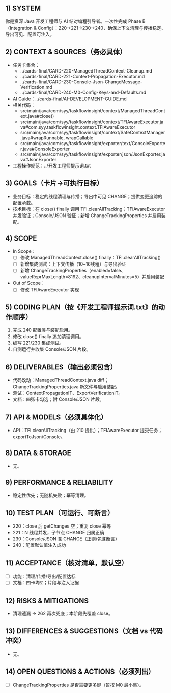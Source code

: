 ## 1) SYSTEM
你是资深 Java 开发工程师与 AI 结对编程引导者。一次性完成 Phase B（Integration & Config）：220→221→230→240，确保上下文清理与传播稳定、导出可见、配置可注入。

## 2) CONTEXT & SOURCES（务必具体）
- 任务卡集合：
  - ../cards-final/CARD-220-ManagedThreadContext-Cleanup.md
  - ../cards-final/CARD-221-Context-Propagation-Executor.md
  - ../cards-final/CARD-230-Console-Json-ChangeMessage-Verification.md
  - ../cards-final/CARD-240-M0-Config-Keys-and-Defaults.md
- AI Guide：../cards-final/AI-DEVELOPMENT-GUIDE.md
- 相关代码：
  - src/main/java/com/syy/taskflowinsight/context/ManagedThreadContext.java#close()
  - src/main/java/com/syy/taskflowinsight/context/TFIAwareExecutor.java#com.syy.taskflowinsight.context.TFIAwareExecutor
  - src/main/java/com/syy/taskflowinsight/context/SafeContextManager.java#wrapRunnable, wrapCallable
  - src/main/java/com/syy/taskflowinsight/exporter/text/ConsoleExporter.java#ConsoleExporter
  - src/main/java/com/syy/taskflowinsight/exporter/json/JsonExporter.java#JsonExporter
- 工程操作规范：../开发工程师提示词.txt

## 3) GOALS（卡片→可执行目标）
- 业务目标：稳定的线程清理与传播；导出中可见 CHANGE；提供变更追踪的配置承载。
- 技术目标：在 close() finally 调用 TFI.clearAllTracking；TFIAwareExecutor 并发验证；Console/JSON 验证；新增 ChangeTrackingProperties 并启用装配。

## 4) SCOPE
- In Scope：
  - [ ] 修改 ManagedThreadContext.close() finally：TFI.clearAllTracking()
  - [ ] 新增集成测试：上下文传播（10~16线程）与导出验证
  - [ ] 新增 ChangeTrackingProperties（enabled=false、valueReprMaxLength=8192、cleanupIntervalMinutes=5）并启用装配
- Out of Scope：
  - [ ] 修改 TFIAwareExecutor 实现

## 5) CODING PLAN（按《开发工程师提示词.txt》的动作顺序）
1. 完成 240 配置类与装配启用。
2. 修改 close() finally 追加清理调用。
3. 编写 221/230 集成测试。
4. 自测运行并收集 Console/JSON 片段。

## 6) DELIVERABLES（输出必须包含）
- 代码改动：ManagedThreadContext.java diff；ChangeTrackingProperties.java 新文件与启用装配。
- 测试：ContextPropagationIT、ExportVerificationIT。
- 文档：四张卡勾选；附 Console/JSON 片段。

## 7) API & MODELS（必须具体化）
- API：TFI.clearAllTracking（由 210 提供）；TFIAwareExecutor 提交任务；exportToJson/Console。

## 8) DATA & STORAGE
- 无。

## 9) PERFORMANCE & RELIABILITY
- 稳定性优先；无随机失败；幂等清理。

## 10) TEST PLAN（可运行、可断言）
- 220：close 后 getChanges 空；重复 close 幂等
- 221：N 线程并发，子节点 CHANGE 归属正确
- 230：Console/JSON 含 CHANGE（正则/包含断言）
- 240：配置默认值注入成功

## 11) ACCEPTANCE（核对清单，默认空）
- [ ] 功能：清理/传播/导出/配置达标
- [ ] 文档：四卡均☑️；片段与注入证据

## 12) RISKS & MITIGATIONS
- 清理遗漏 → 262 再次兜底；本阶段先覆盖 close。

## 13) DIFFERENCES & SUGGESTIONS（文档 vs 代码冲突）
- 无。

## 14) OPEN QUESTIONS & ACTIONS（必须列出）
- [ ] ChangeTrackingProperties 是否需要更多键（暂按 M0 最小集）。

